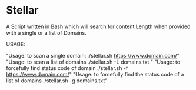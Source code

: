 # Stellar
A Script written in Bash which will search for content Length when provided with a single or a list of Domains.



USAGE:

 "Usage: to scan a single domain: ./stellar.sh https://www.domain.com/"
 "Usage: to scan a list of domains ./stellar.sh -L domains.txt "
 "Usage: to forcefully find status code of domain ./stellar.sh -f https://www.domain.com/"
 "Usage: to forcefully find the status code of a list of domains ./stellar.sh -g domains.txt"
